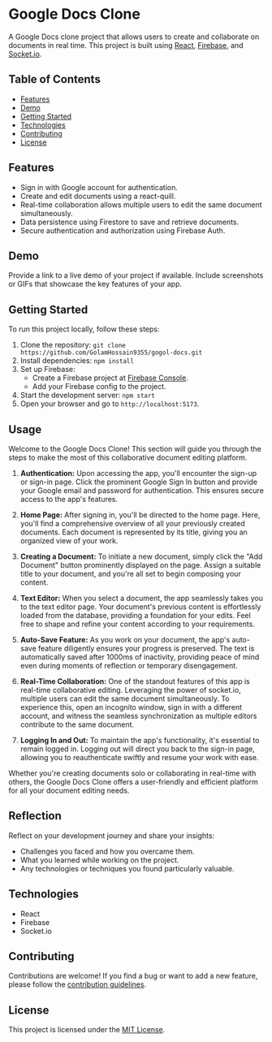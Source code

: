 # Google Docs Clone

A Google Docs clone project that allows users to create and collaborate on documents in real time. This project is built using [React](https://reactjs.org/), [Firebase](https://firebase.google.com/), and [Socket.io](https://socket.io/).

## Table of Contents

-  [Features](#features)
-  [Demo](#demo)
-  [Getting Started](#getting-started)
-  [Technologies](#technologies)
-  [Contributing](#contributing)
-  [License](#license)

## Features

-  Sign in with Google account for authentication.
-  Create and edit documents using a react-quill.
-  Real-time collaboration allows multiple users to edit the same document simultaneously.
-  Data persistence using Firestore to save and retrieve documents.
-  Secure authentication and authorization using Firebase Auth.

## Demo

Provide a link to a live demo of your project if available. Include screenshots or GIFs that showcase the key features of your app.

## Getting Started

To run this project locally, follow these steps:

1. Clone the repository: `git clone https://github.com/GolamHossain9355/gogol-docs.git`
2. Install dependencies: `npm install`
3. Set up Firebase:
   -  Create a Firebase project at [Firebase Console](https://console.firebase.google.com/).
   -  Add your Firebase config to the project.
4. Start the development server: `npm start`
5. Open your browser and go to `http://localhost:5173`.

## Usage

Welcome to the Google Docs Clone! This section will guide you through the steps to make the most of this collaborative document editing platform.

1. **Authentication:**
   Upon accessing the app, you'll encounter the sign-up or sign-in page. Click the prominent Google Sign In button and provide your Google email and password for authentication. This ensures secure access to the app's features.

2. **Home Page:**
   After signing in, you'll be directed to the home page. Here, you'll find a comprehensive overview of all your previously created documents. Each document is represented by its title, giving you an organized view of your work.

3. **Creating a Document:**
   To initiate a new document, simply click the "Add Document" button prominently displayed on the page. Assign a suitable title to your document, and you're all set to begin composing your content.

4. **Text Editor:**
   When you select a document, the app seamlessly takes you to the text editor page. Your document's previous content is effortlessly loaded from the database, providing a foundation for your edits. Feel free to shape and refine your content according to your requirements.

5. **Auto-Save Feature:**
   As you work on your document, the app's auto-save feature diligently ensures your progress is preserved. The text is automatically saved after 1000ms of inactivity, providing peace of mind even during moments of reflection or temporary disengagement.

6. **Real-Time Collaboration:**
   One of the standout features of this app is real-time collaborative editing. Leveraging the power of socket.io, multiple users can edit the same document simultaneously. To experience this, open an incognito window, sign in with a different account, and witness the seamless synchronization as multiple editors contribute to the same document.

7. **Logging In and Out:**
   To maintain the app's functionality, it's essential to remain logged in. Logging out will direct you back to the sign-in page, allowing you to reauthenticate swiftly and resume your work with ease.

Whether you're creating documents solo or collaborating in real-time with others, the Google Docs Clone offers a user-friendly and efficient platform for all your document editing needs.

## Reflection

Reflect on your development journey and share your insights:

-  Challenges you faced and how you overcame them.
-  What you learned while working on the project.
-  Any technologies or techniques you found particularly valuable.

## Technologies

-  React
-  Firebase
-  Socket.io

## Contributing

Contributions are welcome! If you find a bug or want to add a new feature, please follow the [contribution guidelines](CONTRIBUTING.md).

## License

This project is licensed under the [MIT License](LICENSE).
